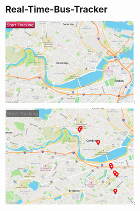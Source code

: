 # Real-Time-Bus-Tracker

<img src='img_1.jpg' width='400px'/>;

<img src='img_0.jpg' width='400px'/>;
